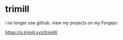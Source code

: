 # trimill

i no longer use github. view my projects on my Forgejo:

https://g.trimill.xyz/trimill/



